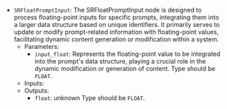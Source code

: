 - `SRFloatPromptInput`: The SRFloatPromptInput node is designed to process floating-point inputs for specific prompts, integrating them into a larger data structure based on unique identifiers. It primarily serves to update or modify prompt-related information with floating-point values, facilitating dynamic content generation or modification within a system.
    - Parameters:
        - `input_float`: Represents the floating-point value to be integrated into the prompt's data structure, playing a crucial role in the dynamic modification or generation of content. Type should be `FLOAT`.
    - Inputs:
    - Outputs:
        - `float`: unknown Type should be `FLOAT`.

